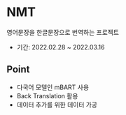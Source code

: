 # NMT

영어문장을 한글문장으로 번역하는 프로젝트
- 기간: 2022.02.28 ~ 2022.03.16

## Point

- 다국어 모델인 mBART 사용
- Back Translation 활용
- 데이터 추가를 위한 데이터 가공
